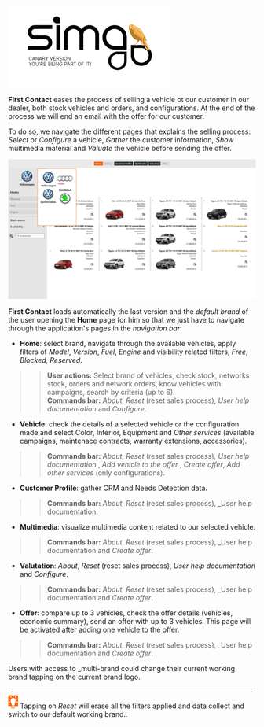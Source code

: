 ![sima2](images/en-EN_simacanaryversionbn.png)


**First Contact** eases the process of selling a vehicle ot our customer in our dealer, both stock vehicles and orders, and configurations. At the end of the process we will end an email with the offer for our customer. 
  
To do so, we navigate the different pages that explains the selling process: _Select_ or _Configure_ a vehicle, _Gather_ the customer information, _Show_ multimedia material and _Valuate_ the vehicle before sending the offer. 
  




![First Contact](images/en-EN_FirstContact_Home_withbars.png)  

**First Contact** loads automatically the last version and the _default brand_ of the user opening the **Home** page for him so that we just have to navigate through the application's pages in the _navigation bar_:
  
 - **Home**: select brand, navigate through the available vehicles, apply filters of _Model_, _Version_, _Fuel_, _Engine_ and visibility related filters, _Free_, _Blocked_, _Reserved_.    
>> **User actions:**  Select brand of vehicles, check stock, networks stock, orders and network orders, know vehicles with campaigns, search by criteria (up to 6).    
>>**Commands bar:** _About_, _Reset_ (reset sales process), _User help documentation_ and _Configure_. 
 - **Vehicle**: check the details of a selected vehicle or the configuration made and select Color, Interior, Equipment and _Other services_ (available campaigns, maintenace contracts, warranty extensions, accessories).  
>>**Commands bar:** _About_, _Reset_ (reset sales process), _User help documentation_ , _Add vehicle to the offer_ , _Create offer_, _Add other services_ (only configurations).
 - **Customer Profile**: gather CRM and Needs Detection data.  
>>**Commands bar:** _About_, _Reset_ (reset sales process), _User help documentation.
 - **Multimedia**: visualize multimedia content related to our selected vehicle.    
>>**Commands bar:** _About_, _Reset_ (reset sales process), _User help documentation and _Create offer_.  
- **Valutation**: _About_, _Reset_ (reset sales process), _User help documentation_ and _Configure_.  
>>**Commands bar:** _About_, _Reset_ (reset sales process), _User help documentation and _Create offer_.
 - **Offer**: compare up to 3 vehicles, check the offer details (vehicles, economic summary), send an offer with up to 3 vehicles. This page will be activated after adding one vehicle to the offer.    
>>**Commands bar:** _About_, _Reset_ (reset sales process), _User help documentation and _Create offer_.



  

Users with access to _multi-brand could change their current working brand tapping on the current brand logo.
  
 
     
  
 
  
   

  
---  


![Remeber](images/en-EN_idea.png) Tapping on _Reset_ will erase all the filters applied and data collect and switch to our default working brand..
